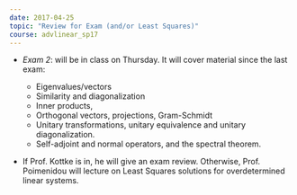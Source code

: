```yaml
---
date: 2017-04-25
topic: "Review for Exam (and/or Least Squares)"
course: advlinear_sp17
---
```


- *Exam 2*: will be in class on Thursday. It will cover material since the last exam: 
   - Eigenvalues/vectors
   - Similarity and diagonalization
   - Inner products,
   - Orthogonal vectors, projections, Gram-Schmidt
   - Unitary transformations, unitary equivalence and unitary diagonalization.
   - Self-adjoint and normal operators, and the spectral theorem.

- If Prof. Kottke is in, he will give an exam review. Otherwise, Prof. Poimenidou will lecture on Least Squares solutions for overdetermined linear systems.
